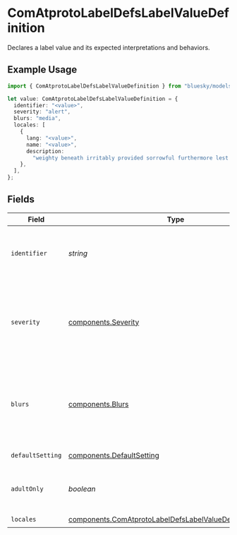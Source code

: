 # ComAtprotoLabelDefsLabelValueDefinition

Declares a label value and its expected interpretations and behaviors.

## Example Usage

```typescript
import { ComAtprotoLabelDefsLabelValueDefinition } from "bluesky/models/components";

let value: ComAtprotoLabelDefsLabelValueDefinition = {
  identifier: "<value>",
  severity: "alert",
  blurs: "media",
  locales: [
    {
      lang: "<value>",
      name: "<value>",
      description:
        "weighty beneath irritably provided sorrowful furthermore lest besides sniveling",
    },
  ],
};
```

## Fields

| Field                                                                                                                                                    | Type                                                                                                                                                     | Required                                                                                                                                                 | Description                                                                                                                                              |
| -------------------------------------------------------------------------------------------------------------------------------------------------------- | -------------------------------------------------------------------------------------------------------------------------------------------------------- | -------------------------------------------------------------------------------------------------------------------------------------------------------- | -------------------------------------------------------------------------------------------------------------------------------------------------------- |
| `identifier`                                                                                                                                             | *string*                                                                                                                                                 | :heavy_check_mark:                                                                                                                                       | The value of the label being defined. Must only include lowercase ascii and the '-' character ([a-z-]+).                                                 |
| `severity`                                                                                                                                               | [components.Severity](../../models/components/severity.md)                                                                                               | :heavy_check_mark:                                                                                                                                       | How should a client visually convey this label? 'inform' means neutral and informational; 'alert' means negative and warning; 'none' means show nothing. |
| `blurs`                                                                                                                                                  | [components.Blurs](../../models/components/blurs.md)                                                                                                     | :heavy_check_mark:                                                                                                                                       | What should this label hide in the UI, if applied? 'content' hides all of the target; 'media' hides the images/video/audio; 'none' hides nothing.        |
| `defaultSetting`                                                                                                                                         | [components.DefaultSetting](../../models/components/defaultsetting.md)                                                                                   | :heavy_minus_sign:                                                                                                                                       | The default setting for this label.                                                                                                                      |
| `adultOnly`                                                                                                                                              | *boolean*                                                                                                                                                | :heavy_minus_sign:                                                                                                                                       | Does the user need to have adult content enabled in order to configure this label?                                                                       |
| `locales`                                                                                                                                                | [components.ComAtprotoLabelDefsLabelValueDefinitionStrings](../../models/components/comatprotolabeldefslabelvaluedefinitionstrings.md)[]                 | :heavy_check_mark:                                                                                                                                       | N/A                                                                                                                                                      |